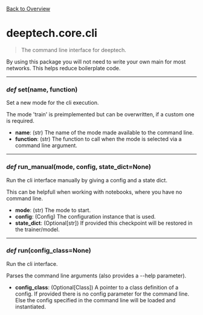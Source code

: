 [Back to Overview](../../README.md)



# deeptech.core.cli

> The command line interface for deeptech.

By using this package you will not need to write your own main for most networks. This helps reduce boilerplate code.


---
### *def* **set**(name, function)

Set a new mode for the cli execution.

The mode 'train' is preimplemented but can be overwritten, if a custom one is required.

* **name**: (str) The name of the mode made available to the command line.
* **function**: (str) The function to call when the mode is selected via a command line argument.


---
### *def* **run_manual**(mode, config, state_dict=None)

Run the cli interface manually by giving a config and a state dict.

This can be helpfull when working with notebooks, where you have no command line.

* **mode**: (str) The mode to start.
* **config**: (Config) The configuration instance that is used.
* **state_dict**: (Optional[str]) If provided this checkpoint will be restored in the trainer/model.


---
### *def* **run**(config_class=None)

Run the cli interface.

Parses the command line arguments (also provides a --help parameter).

* **config_class**: (Optional[Class]) A pointer to a class definition of a config.
If provided there is no config parameter for the command line.
Else the config specified in the command line will be loaded and instantiated.


